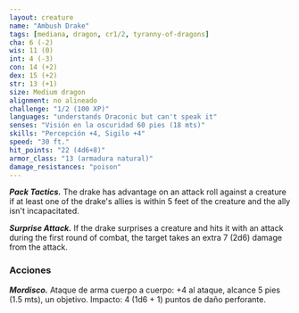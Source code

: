 ```yaml
---
layout: creature
name: "Ambush Drake"
tags: [mediana, dragon, cr1/2, tyranny-of-dragons]
cha: 6 (-2)
wis: 11 (0)
int: 4 (-3)
con: 14 (+2)
dex: 15 (+2)
str: 13 (+1)
size: Medium dragon
alignment: no alineado
challenge: "1/2 (100 XP)"
languages: "understands Draconic but can't speak it"
senses: "Visión en la oscuridad 60 pies (18 mts)"
skills: "Percepción +4, Sigilo +4"
speed: "30 ft."
hit_points: "22 (4d6+8)"
armor_class: "13 (armadura natural)"
damage_resistances: "poison"
---
```


***Pack Tactics.*** The drake has advantage on an attack roll against a creature if at least one of the drake's allies is within 5 feet of the creature and the ally isn't incapacitated.

***Surprise Attack.*** If the drake surprises a creature and hits it with an attack during the first round of combat, the target takes an extra 7 (2d6) damage from the attack.

### Acciones

***Mordisco.*** Ataque de arma cuerpo a cuerpo: +4 al ataque, alcance 5 pies (1.5 mts), un objetivo. Impacto: 4 (1d6 + 1) puntos de daño perforante.